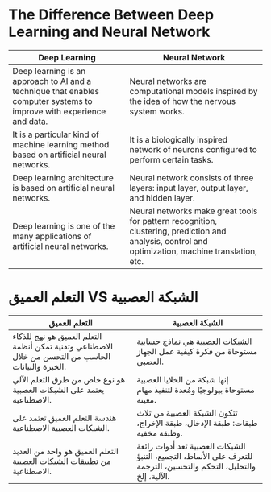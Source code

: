 # The Difference Between Deep Learning and Neural Network

| **Deep Learning** | **Neural Network** |
|------------------|--------------------|
| Deep learning is an approach to AI and a technique that enables computer systems to improve with experience and data. | Neural networks are computational models inspired by the idea of how the nervous system works. |
| It is a particular kind of machine learning method based on artificial neural networks. | It is a biologically inspired network of neurons configured to perform certain tasks. |
| Deep learning architecture is based on artificial neural networks. | Neural network consists of three layers: input layer, output layer, and hidden layer. |
| Deep learning is one of the many applications of artificial neural networks. | Neural networks make great tools for pattern recognition, clustering, prediction and analysis, control and optimization, machine translation, etc. |


# التعلم العميق VS الشبكة العصبية

| **التعلم العميق** | **الشبكة العصبية** |
|------------------|-------------------|
| التعلم العميق هو نهج للذكاء الاصطناعي وتقنية تمكن أنظمة الحاسب من التحسن من خلال الخبرة والبيانات. | الشبكات العصبية هي نماذج حسابية مستوحاة من فكرة كيفية عمل الجهاز العصبي. |
| هو نوع خاص من طرق التعلم الآلي يعتمد على الشبكات العصبية الاصطناعية. | إنها شبكة من الخلايا العصبية مستوحاة بيولوجيًا ومُعدة لتنفيذ مهام معينة. |
| هندسة التعلم العميق تعتمد على الشبكات العصبية الاصطناعية. | تتكون الشبكة العصبية من ثلاث طبقات: طبقة الإدخال، طبقة الإخراج، وطبقة مخفية. |
| التعلم العميق هو واحد من العديد من تطبيقات الشبكات العصبية الاصطناعية. | الشبكات العصبية تعد أدوات رائعة للتعرف على الأنماط، التجميع، التنبؤ والتحليل، التحكم والتحسين، الترجمة الآلية، إلخ. |
